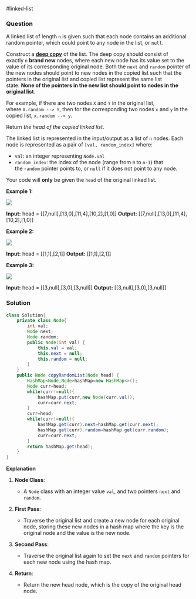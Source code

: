#linked-list 
### Question
A linked list of length `n` is given such that each node contains an additional random pointer, which could point to any node in the list, or `null`.

Construct a [**deep copy**](https://en.wikipedia.org/wiki/Object_copying#Deep_copy) of the list. The deep copy should consist of exactly `n` **brand new** nodes, where each new node has its value set to the value of its corresponding original node. Both the `next` and `random` pointer of the new nodes should point to new nodes in the copied list such that the pointers in the original list and copied list represent the same list state. **None of the pointers in the new list should point to nodes in the original list**.

For example, if there are two nodes `X` and `Y` in the original list, where `X.random --> Y`, then for the corresponding two nodes `x` and `y` in the copied list, `x.random --> y`.

Return _the head of the copied linked list_.

The linked list is represented in the input/output as a list of `n` nodes. Each node is represented as a pair of `[val, random_index]` where:

- `val`: an integer representing `Node.val`
- `random_index`: the index of the node (range from `0` to `n-1`) that the `random` pointer points to, or `null` if it does not point to any node.

Your code will **only** be given the `head` of the original linked list.

**Example 1:**

![](https://assets.leetcode.com/uploads/2019/12/18/e1.png)

**Input:** head = [[7,null],[13,0],[11,4],[10,2],[1,0]]
**Output:** [[7,null],[13,0],[11,4],[10,2],[1,0]]

**Example 2:**

![](https://assets.leetcode.com/uploads/2019/12/18/e2.png)

**Input:** head = [[1,1],[2,1]]
**Output:** [[1,1],[2,1]]

**Example 3:**

**![](https://assets.leetcode.com/uploads/2019/12/18/e3.png)**

**Input:** head = [[3,null],[3,0],[3,null]]
**Output:** [[3,null],[3,0],[3,null]]


### Solution
```java
class Solution{
	private class Node{  
	    int val;  
	    Node next;  
	    Node random;  
	    public Node(int val) {  
	        this.val = val;  
	        this.next = null;  
	        this.random = null;  
	    }  
	}  
	public Node copyRandomList(Node head) {  
	    HashMap<Node,Node>hashMap=new HashMap<>();  
	    Node curr=head;  
	    while(curr!=null){  
	        hashMap.put(curr,new Node(curr.val));  
	        curr=curr.next;  
	    }  
	    curr=head;  
	    while(curr!=null){  
	        hashMap.get(curr).next=hashMap.get(curr.next);  
	        hashMap.get(curr).random=hashMap.get(curr.random);  
	        curr=curr.next;  
	    }  
	    return hashMap.get(head);  
	}
}
```

**Explanation**
1. **Node Class**:
    
    - A `Node` class with an integer value `val`, and two pointers `next` and `random`.
2. **First Pass**:
    
    - Traverse the original list and create a new node for each original node, storing these new nodes in a hash map where the key is the original node and the value is the new node.
3. **Second Pass**:
    
    - Traverse the original list again to set the `next` and `random` pointers for each new node using the hash map.
4. **Return**:
    
    - Return the new head node, which is the copy of the original head node.